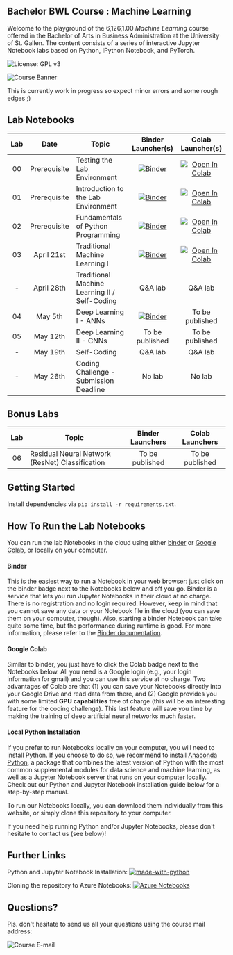 ## Bachelor BWL Course : Machine Learning

Welcome to the playground of the 6,126,1.00 *Machine Learning* course offered in the Bachelor of Arts in Business Administration at the University of St. Gallen. The content consists of a series of interactive Jupyter Notebook labs based on Python, IPython Notebook, and PyTorch.

![License: GPL v3](https://img.shields.io/badge/License-GPLv3-blue.svg)

![Course Banner](https://github.com/HSG-AIML/LabML/blob/main/colorful_banner.png)

This is currently work in progress so expect minor errors and some rough edges ;)

## Lab Notebooks

| Lab | Date         |Topic                                                                 | Binder Launcher(s) | Colab Launcher(s) |
|:---:|:------------:|----------------------------------------------------------------------|:--------:|:--------:|
|  00 | Prerequisite | Testing the Lab Environment                                          | [![Binder](https://mybinder.org/badge_logo.svg)](https://mybinder.org/v2/gh/HSG-AIML/LabML/main?filepath=lab_00%2Fml_lab_00.ipynb) | [![Open In Colab](https://colab.research.google.com/assets/colab-badge.svg)](https://colab.research.google.com/github/HSG-AIML/LabML/blob/master/lab_00/ml_lab_00.ipynb)|
|  01 | Prerequisite | Introduction to the Lab Environment                                  | [![Binder](https://mybinder.org/badge_logo.svg)](https://mybinder.org/v2/gh/HSG-AIML/LabML/main?filepath=lab_01%2Fml_lab_01.ipynb) | [![Open In Colab](https://colab.research.google.com/assets/colab-badge.svg)](https://colab.research.google.com/github/HSG-AIML/LabML/blob/master/lab_01/ml_colab_01.ipynb)|
|  02 | Prerequisite | Fundamentals of Python Programming                                   | [![Binder](https://mybinder.org/badge_logo.svg)](https://mybinder.org/v2/gh/HSG-AIML/LabML/main?filepath=lab_02%2Fml_lab_02.ipynb) | [![Open In Colab](https://colab.research.google.com/assets/colab-badge.svg)](https://colab.research.google.com/github/HSG-AIML/LabML/blob/master/lab_02/ml_colab_02.ipynb)|
|  03 | April 21st | Traditional Machine Learning I                | [![Binder](https://mybinder.org/badge_logo.svg)](https://mybinder.org/v2/gh/HSG-AIML/LabML/main?filepath=lab_03%2Fml_lab_03.ipynb) | [![Open In Colab](https://colab.research.google.com/assets/colab-badge.svg)](https://colab.research.google.com/github/HSG-AIML/LabML/blob/master/lab_03/ml_colab_03.ipynb)|
|  -  | April 28th | Traditional Machine Learning II  / Self-Coding   |  Q&A lab   |  Q&A lab  |
|  04 |  May 5th   | Deep Learning I - ANNs                        | [![Binder](https://mybinder.org/badge_logo.svg)](https://mybinder.org/v2/gh/HSG-AIML/LabML/main?filepath=lab_04%2Fml_lab_04.ipynb) | To be published |
|  05 |  May 12th  | Deep Learning II - CNNs                    | To be published | To be published |
|  -  |  May 19th  | Self-Coding                                                            |  Q&A lab  |  Q&A lab    |
|  -  |  May 26th  | Coding Challenge - Submission Deadline                                 |  No lab   |  No lab   |

## Bonus Labs

| Lab |Topic                                                                 | Binder Launchers | Colab Launchers |
|:---:|----------------------------------------------------------------------|:--------:|:--------:|
|  06 | Residual Neural Network (ResNet) Classification                      | To be published | To be published |


<!-- **Lab 00:** "Testing the Lab Environment" ([![Binder](https://mybinder.org/badge_logo.svg)](https://mybinder.org/v2/gh/HSG-AIML/LabML/main?filepath=lab_00%2Fml_lab_00.ipynb), [![Open In Colab](https://colab.research.google.com/assets/colab-badge.svg)](https://colab.research.google.com/github/HSG-AIML/LabML/blob/master/lab_00/ml_lab_00.ipynb)) -->

<!-- **Lab 01:** "Introduction to the Lab Environment" ([![Binder](https://mybinder.org/badge_logo.svg)](https://mybinder.org/v2/gh/HSG-AIML/LabML/main?filepath=lab_01%2Fml_lab_01.ipynb), [![Open In Colab](https://colab.research.google.com/assets/colab-badge.svg)](https://colab.research.google.com/github/HSG-AIML/LabML/blob/master/lab_01/ml_colab_01.ipynb)) -->

<!-- **Lab 02:** "Fundamentals of Python Programming" ([![Binder](https://mybinder.org/badge_logo.svg)](https://mybinder.org/v2/gh/HSG-AIML/LabML/main?filepath=lab_02%2Fml_lab_02.ipynb), [![Open In Colab](https://colab.research.google.com/assets/colab-badge.svg)](https://colab.research.google.com/github/HSG-AIML/LabML/blob/master/lab_02/ml_colab_02.ipynb)) -->

<!-- **Lab 03:** "Support Vector Classification and Feature Engineering" ([![Binder](https://mybinder.org/badge_logo.svg)](https://mybinder.org/v2/gh/HSG-AIML/LabML/main?filepath=lab_03%2Fml_lab_03.ipynb), [![Open In Colab](https://colab.research.google.com/assets/colab-badge.svg)](https://colab.research.google.com/github/HSG-AIML/LabML/blob/master/lab_03/ml_colab_03.ipynb)) -->

<!-- **Lab 04:** "Artificial Neural Network (ANN) Classification" ([![Binder](https://mybinder.org/badge_logo.svg)](https://mybinder.org/v2/gh/HSG-AIML/LabML/main?filepath=lab_04%2Fml_lab_04.ipynb), [![Open In Colab](https://colab.research.google.com/assets/colab-badge.svg)](https://colab.research.google.com/github/HSG-AIML/LabML/blob/master/lab_04/ml_colab_04.ipynb)) -->

<!-- **Lab 05:** "Convolutional Neural Network (CNN) Classification" ([![Binder](https://mybinder.org/badge_logo.svg)](https://mybinder.org/v2/gh/HSG-AIML/LabML/main?filepath=lab_05%2Fml_lab_05.ipynb), [![Open In Colab](https://colab.research.google.com/assets/colab-badge.svg)](https://colab.research.google.com/github/HSG-AIML/LabML/blob/master/lab_05/ml_colab_05.ipynb)) -->

<!-- **Lab 06:** "Residual Neural Network (ResNet) Classification" ([![Binder](https://mybinder.org/badge_logo.svg)](https://mybinder.org/v2/gh/HSG-AIML/LabML/main?filepath=lab_06%2Fml_lab_06.ipynb), [![Open In Colab](https://colab.research.google.com/assets/colab-badge.svg)](https://colab.research.google.com/github/HSG-AIML/LabML/blob/master/lab_06/ml_colab_06.ipynb)) -->

## Getting Started

Install dependencies via `pip install -r requirements.txt`.

## How To Run the Lab Notebooks

You can run the lab Notebooks in the cloud using either [binder](https://mybinder.org/) or 
[Google Colab](https://colab.research.google.com/), or locally on your computer. 

#### Binder

This is the easiest way to run a Notebook in your web browser: just click on the binder badge next to 
the Notebooks below and off you go. Binder is a service that lets you run Jupyter Notebooks in their cloud at no charge. 
There is no registration and no
login required. However, keep in mind that you cannot save any data or your Notebook file in the cloud (you can save them
on your computer, though). Also, starting a binder
Notebook can take quite some time, but the performance during runtime is good. 
For more information, please refer to the [Binder documentation](https://mybinder.readthedocs.io/en/latest/index.html).

#### Google Colab

Similar to binder, you just have to click the Colab badge next to the Notebooks below. All you need is a Google login
(e.g., your login information for gmail) and you can use this service at no charge. 
Two advantages of Colab are that (1) you can save your 
Notebooks directly into your Google Drive and read data from there, and (2) Google provides you with some limited **GPU capabilities**
free of charge (this will be an interesting feature for the coding challenge). This last feature will save you time by making the
training of deep artificial neural networks much faster.

#### Local Python Installation

If you prefer to run Notebooks locally on your computer, you will need to install Python. If you choose to do so,
we recommend to install [Anaconda Python](https://www.anaconda.com/products/individual), a package that combines the 
latest version of Python with the most common supplemental modules for data science and machine learning, as well 
as a Jupyter Notebook server that runs on your computer locally. Check out our Python and Jupyter Notebook installation guide below 
for a step-by-step manual.

To run our Notebooks locally, you can download them individually from this website, 
or simply clone this repository to your computer. 

If you need help running Python and/or Jupyter Notebooks, please don't hesitate to contact us (see below)!

## Further Links

Python and Jupyter Notebook Installation: [![made-with-python](https://img.shields.io/badge/Made%20with-Python-1f425f.svg)](https://github.com/HSG-AIML/LabML/blob/main/ml_installation_guide.pdf)

Cloning the repository to Azure Notebooks: [![Azure Notebooks](https://notebooks.azure.com/launch.png)](https://notebooks.azure.com/import/gh/HSG-AIML/LabML)

## Questions?

Pls. don't hesitate to send us all your questions using the course mail address: 

![Course E-mail](https://github.com/HSG-AIML/LabML/blob/main/course_email.png)
